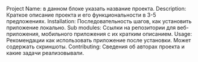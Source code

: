 Project Name: в данном блоке указать название проекта.
Description: Краткое описание проекта и его функциональности в 3-5 предложениях.
Installation: Последовательность шагов, как установить приложение локально.
Sub modules: Ссылки на репозитории для веб-приложения, мобильного приложения с их кратким описанием.
Usage: Рекомендации как использовать приложение после установки. Может содержать скриншоты.
Contributing: Сведения об авторах проекта и какие задачи реализовывали.
